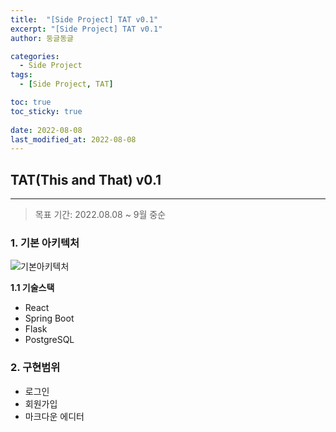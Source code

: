```yaml
---
title:  "[Side Project] TAT v0.1"
excerpt: "[Side Project] TAT v0.1"
author: 둥글동글

categories:
  - Side Project
tags:
  - [Side Project, TAT]

toc: true
toc_sticky: true
 
date: 2022-08-08
last_modified_at: 2022-08-08
---  
```


## TAT(This and That) v0.1  
---

> 목표 기간: 2022.08.08 ~ 9월 중순

### 1. 기본 아키텍처  
![기본아키텍처](https://user-images.githubusercontent.com/109357459/183430595-9b7cb984-5112-4429-bb5a-90fc0dcba09d.png)


**1.1 기술스택**  
- React
- Spring Boot
- Flask
- PostgreSQL


### 2. 구현범위  
- 로그인
- 회원가입
- 마크다운 에디터